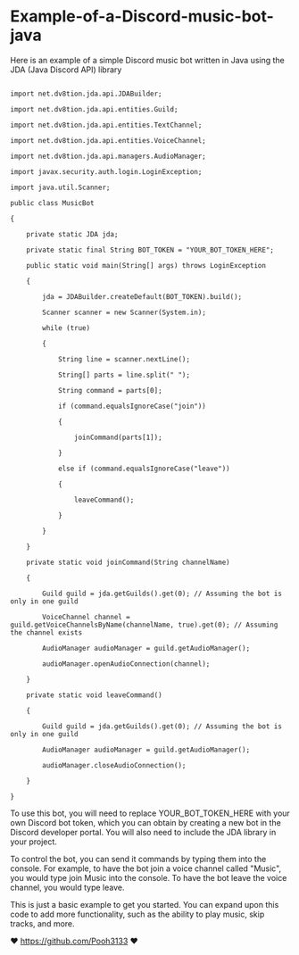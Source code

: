# Example-of-a-Discord-music-bot-java
Here is an example of a simple Discord music bot written in Java using the JDA (Java Discord API) library

``` import net.dv8tion.jda.api.JDA;

import net.dv8tion.jda.api.JDABuilder;

import net.dv8tion.jda.api.entities.Guild;

import net.dv8tion.jda.api.entities.TextChannel;

import net.dv8tion.jda.api.entities.VoiceChannel;

import net.dv8tion.jda.api.managers.AudioManager;

import javax.security.auth.login.LoginException;

import java.util.Scanner;

public class MusicBot

{

    private static JDA jda;

    private static final String BOT_TOKEN = "YOUR_BOT_TOKEN_HERE";

    public static void main(String[] args) throws LoginException

    {

        jda = JDABuilder.createDefault(BOT_TOKEN).build();

        Scanner scanner = new Scanner(System.in);

        while (true)

        {

            String line = scanner.nextLine();

            String[] parts = line.split(" ");

            String command = parts[0];

            if (command.equalsIgnoreCase("join"))

            {

                joinCommand(parts[1]);

            }

            else if (command.equalsIgnoreCase("leave"))

            {

                leaveCommand();

            }

        }

    }

    private static void joinCommand(String channelName)

    {

        Guild guild = jda.getGuilds().get(0); // Assuming the bot is only in one guild

        VoiceChannel channel = guild.getVoiceChannelsByName(channelName, true).get(0); // Assuming the channel exists

        AudioManager audioManager = guild.getAudioManager();

        audioManager.openAudioConnection(channel);

    }

    private static void leaveCommand()

    {

        Guild guild = jda.getGuilds().get(0); // Assuming the bot is only in one guild

        AudioManager audioManager = guild.getAudioManager();

        audioManager.closeAudioConnection();

    }

}
```

To use this bot, you will need to replace YOUR_BOT_TOKEN_HERE with your own Discord bot token, which you can obtain by creating a new bot in the Discord developer portal. You will also need to include the JDA library in your project.

To control the bot, you can send it commands by typing them into the console. For example, to have the bot join a voice channel called "Music", you would type join Music into the console. To have the bot leave the voice channel, you would type leave.

This is just a basic example to get you started. You can expand upon this code to add more functionality, such as the ability to play music, skip tracks, and more.

❤ https://github.com/Pooh3133 ❤
